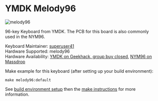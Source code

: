 # YMDK Melody96

![melody96](https://i.imgur.com/9o0a6XF.png)

96-key Keyboard from YMDK. The PCB for this board is also commonly used in the NYM96. 

Keyboard Maintainer: [superuser41](https://github.com/kaylanm)  
Hardware Supported: melody96  
Hardware Availability: [YMDK on Geekhack, group buy closed](https://geekhack.org/index.php?topic=93614.0),  [NYM96 on Massdrop](https://www.massdrop.com/buy/nym96-aluminum-mechanical-keyboard?mode=guest_open)  

Make example for this keyboard (after setting up your build environment):

    make melody96:default

See [build environment setup](https://docs.qmk.fm/#/getting_started_build_tools) then the [make instructions](https://docs.qmk.fm/#/getting_started_make_guide) for more information.
